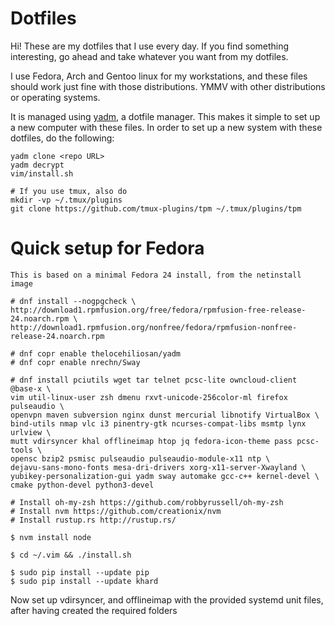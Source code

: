 # Dotfiles

Hi! These are my dotfiles that I use every day. If you find something
interesting, go ahead and take whatever you want from my dotfiles.

I use Fedora, Arch and Gentoo linux for my workstations, and these files should
work just fine with those distributions. YMMV with other distributions or
operating systems.

It is managed using [yadm](https://github.com/TheLocehiliosan/yadm/), a dotfile
manager. This makes it simple to set up a new computer with these files. In
order to set up a new system with these dotfiles, do the following:

    yadm clone <repo URL>
    yadm decrypt
    vim/install.sh

    # If you use tmux, also do
    mkdir -vp ~/.tmux/plugins
    git clone https://github.com/tmux-plugins/tpm ~/.tmux/plugins/tpm

# Quick setup for Fedora

    This is based on a minimal Fedora 24 install, from the netinstall image

    # dnf install --nogpgcheck \
    http://download1.rpmfusion.org/free/fedora/rpmfusion-free-release-24.noarch.rpm \
    http://download1.rpmfusion.org/nonfree/fedora/rpmfusion-nonfree-release-24.noarch.rpm

    # dnf copr enable thelocehiliosan/yadm
    # dnf copr enable nrechn/Sway

    # dnf install pciutils wget tar telnet pcsc-lite owncloud-client @base-x \
    vim util-linux-user zsh dmenu rxvt-unicode-256color-ml firefox pulseaudio \
    openvpn maven subversion nginx dunst mercurial libnotify VirtualBox \
    bind-utils nmap vlc i3 pinentry-gtk ncurses-compat-libs msmtp lynx urlview \
    mutt vdirsyncer khal offlineimap htop jq fedora-icon-theme pass pcsc-tools \
    opensc bzip2 psmisc pulseaudio pulseaudio-module-x11 ntp \
    dejavu-sans-mono-fonts mesa-dri-drivers xorg-x11-server-Xwayland \
    yubikey-personalization-gui yadm sway automake gcc-c++ kernel-devel \
    cmake python-devel python3-devel

    # Install oh-my-zsh https://github.com/robbyrussell/oh-my-zsh
    # Install nvm https://github.com/creationix/nvm
    # Install rustup.rs http://rustup.rs/

    $ nvm install node

    $ cd ~/.vim && ./install.sh

    $ sudo pip install --update pip
    $ sudo pip install --update khard

Now set up vdirsyncer, and offlineimap with the provided systemd unit files,
after having created the required folders

